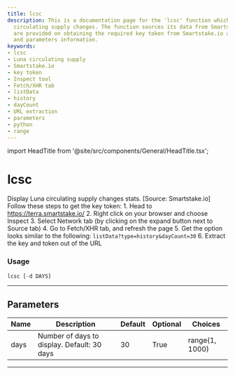 ```yaml
---
title: lcsc
description: This is a documentation page for the 'lcsc' function which displays Luna
  circulating supply changes. The function sources its data from Smartstake.io. Instructions
  are provided on obtaining the required key token from Smartstake.io alongside usage
  and parameters information.
keywords:
- lcsc
- Luna circulating supply
- Smartstake.io
- key token
- Inspect tool
- Fetch/XHR tab
- listData
- history
- dayCount
- URL extraction
- parameters
- python
- range
---
```


import HeadTitle from '@site/src/components/General/HeadTitle.tsx';

<HeadTitle title="lcsc - Defi - Crypto - Reference | OpenBB Terminal Docs" />

# lcsc

Display Luna circulating supply changes stats. [Source: Smartstake.io] Follow these steps to get the key token: 1. Head to https://terra.smartstake.io/ 2. Right click on your browser and choose Inspect 3. Select Network tab (by clicking on the expand button next to Source tab) 4. Go to Fetch/XHR tab, and refresh the page 5. Get the option looks similar to the following: `listData?type=history&dayCount=30` 6. Extract the key and token out of the URL

### Usage

```python
lcsc [-d DAYS]
```

---

## Parameters

| Name | Description | Default | Optional | Choices |
| ---- | ----------- | ------- | -------- | ------- |
| days | Number of days to display. Default: 30 days | 30 | True | range(1, 1000) |

---
